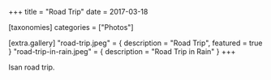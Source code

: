 +++
title = "Road Trip"
date = 2017-03-18

[taxonomies]
categories = ["Photos"]

[extra.gallery]
"road-trip.jpeg" = { description = "Road Trip", featured = true }
"road-trip-in-rain.jpeg" = { description = "Road Trip in Rain" }
+++

Isan road trip.

<!-- more -->
